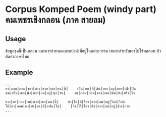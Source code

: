 # Corpus Komped Poem (windy part) คมเพชรเชิงกลอน (ภาค สายลม)

## Usage
ข้อมูลชุดนี้เป็นกลอน และการกำหนดและแบ่งคำที่อยู่ในแต่ละวรรค เหมาะสำหรับเอาไปใช้ทดสอบ
ตัวตัดคำภาษาไทย

## Example
```
...
ตา|กลม|กลม|ของ|สาว|สวย|เธอ|คน|นี้|    เป็น|คน|ที่|ฉัน|ตาก|ลม|คอย|เฝ้า|ฝัน
ฉัน|เห็น|เธอ|นั่ง|ตาก|ลม|อยู่|ทุก|วัน|    ตา|กลม|กลม|ของ|เธอ|นั้น|ยัง|ตรึง|ใจ

สาว|ตา|กลม|ผม|สวย|เธอ|คน|นี้|    ยัง|ไม่|มี|ใคร|ตาก|ลม|อยู่|ใกล้|ใกล้
โอ้|ตา|กลม|คง|ยัง|หา|มี|แฟน|ไม่|    |จึง|ไร้|ใคร|นั่ง|ตาก|ลม|อยู่|ข้าง|กาย
...
```